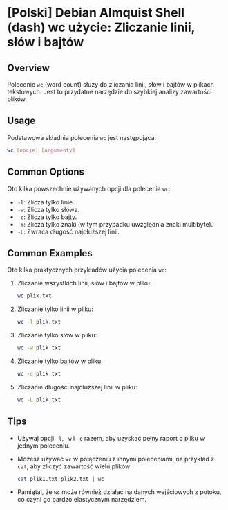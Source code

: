# [Polski] Debian Almquist Shell (dash) wc użycie: Zliczanie linii, słów i bajtów

## Overview
Polecenie `wc` (word count) służy do zliczania linii, słów i bajtów w plikach tekstowych. Jest to przydatne narzędzie do szybkiej analizy zawartości plików.

## Usage
Podstawowa składnia polecenia `wc` jest następująca:

```bash
wc [opcje] [argumenty]
```

## Common Options
Oto kilka powszechnie używanych opcji dla polecenia `wc`:

- `-l`: Zlicza tylko linie.
- `-w`: Zlicza tylko słowa.
- `-c`: Zlicza tylko bajty.
- `-m`: Zlicza tylko znaki (w tym przypadku uwzględnia znaki multibyte).
- `-L`: Zwraca długość najdłuższej linii.

## Common Examples
Oto kilka praktycznych przykładów użycia polecenia `wc`:

1. Zliczanie wszystkich linii, słów i bajtów w pliku:

   ```bash
   wc plik.txt
   ```

2. Zliczanie tylko linii w pliku:

   ```bash
   wc -l plik.txt
   ```

3. Zliczanie tylko słów w pliku:

   ```bash
   wc -w plik.txt
   ```

4. Zliczanie tylko bajtów w pliku:

   ```bash
   wc -c plik.txt
   ```

5. Zliczanie długości najdłuższej linii w pliku:

   ```bash
   wc -L plik.txt
   ```

## Tips
- Używaj opcji `-l`, `-w` i `-c` razem, aby uzyskać pełny raport o pliku w jednym poleceniu.
- Możesz używać `wc` w połączeniu z innymi poleceniami, na przykład z `cat`, aby zliczyć zawartość wielu plików:
  
  ```bash
  cat plik1.txt plik2.txt | wc
  ```

- Pamiętaj, że `wc` może również działać na danych wejściowych z potoku, co czyni go bardzo elastycznym narzędziem.
